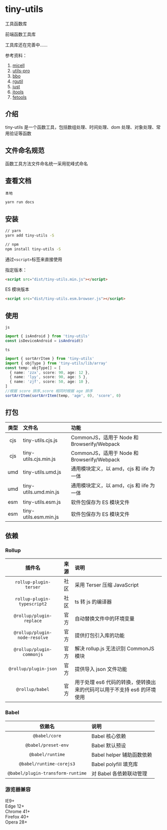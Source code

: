 # tiny-utils

工具函数库

前端函数工具库

工具库还在完善中……

参考资料：

1. [micell](https://github.com/micell/micell)
2. [utils-pro](https://github.com/cosyer/utils-pro.git)
3. [bbo](https://github.com/tnfe/bbo)
4. [rgutil](https://github.com/GuCangRan/rgutil)
5. [just](https://github.com/angus-c/just.git)
6. [jtools](https://github.com/Pasoul/jtools)
7. [fetools](https://github.com/iyolee/fetools)

## 介绍

tiny-utils 是一个函数工具，包括数组处理、时间处理、dom 处理、对象处理、常用验证等函数

## 文件命名规范

函数工具方法文件命名统一采用驼峰式命名

## 查看文档

`本地`

```sh
yarn run docs
```

## 安装

```sh
// yarn
yarn add tiny-utils -S

// npm
npm install tiny-utils -S
```

通过`<script>`标签来直接使用

指定版本：

```html
<script src="dist/tiny-utils.min.js"></script>
```

ES 模块版本

```html
<script src="dist/tiny-utils.esm.browser.js"></script>
```

## 使用

`js`

```js
import { isAndroid } from 'tiny-utils'
const isDeviceAndroid = isAndroid()
```

`ts`

```ts
import { sortArrItem } from 'tiny-utils'
import { objType } from 'tiny-utils/lib/array'
const temp: objType[] = [
  { name: 'zzx', score: 90, age: 12 },
  { name: 'lyy', score: 90, age: 5 },
  { name: 'zjf', score: 50, age: 10 },
]
//根据 score 排序,score 相同时根据 age 排序
sortArrItem(sortArrItem(temp, 'age', 0), 'score', 0)
```

## 打包

| 类型 | 文件名                      | 功能                                        |
| :--: | :-------------------------- | :------------------------------------------ |
| cjs  | tiny-utils.cjs.js     | CommonJS，适用于 Node 和 Browserify/Webpack |
| cjs  | tiny-utils.cjs.min.js | CommonJS，适用于 Node 和 Browserify/Webpack |
| umd  | tiny-utils.umd.js     | 通用模块定义，以 amd，cjs 和 iife 为一体    |
| umd  | tiny-utils.umd.min.js | 通用模块定义，以 amd，cjs 和 iife 为一体    |
| esm  | tiny-utils.esm.js     | 软件包保存为 ES 模块文件                    |
| esm  | tiny-utils.esm.min.js | 软件包保存为 ES 模块文件                    |

## 依赖

### Rollup

| 插件名 | 来源 | 说明 |
| :-: | :-: | :-- |
| `rollup-plugin-terser` | 社区 | 采用 Terser 压缩 JavaScript |
| `rollup-plugin-typescript2` | 社区 | ts 转 js 的编译器 |
| `@rollup/plugin-replace` | 官方 | 自动替换文件中的环境变量 |
| `@rollup/plugin-node-resolve` | 官方 | 提供打包引入库的功能 |
| `@rollup/plugin-commonjs` | 官方 | 解决 rollup.js 无法识别 CommonJS 模块 |
| `@rollup/plugin-json` | 官方 | 提供导入 json 文件功能 |
| `@rollup/babel` | 官方 | 用于处理 es6 代码的转换，使转换出来的代码可以用于不支持 es6 的环境使用 |

### Babel

|              依赖名               | 说明                      |
| :-------------------------------: | :------------------------ |
|           `@babel/core`           | Babel 核心依赖            |
|        `@babel/preset-env`        | Babel 默认预设            |
|         `@babel/runtime`          | Babel helper 辅助函数依赖 |
|     `@babel/runtime-corejs3`      | Babel polyfill 填充库     |
| `@babel/plugin-transform-runtime` | 对 Babel 各依赖联动管理   |

### 游览器兼容

IE9+  
Edge 12+  
Chrome 41+  
Firefox 40+  
Opera 28+